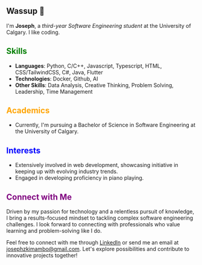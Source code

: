 ## Wassup 👋



I'm **Joseph**, a *third-year Software Engineering student* at the University of Calgary. I like coding.

## <span style="color:green">Skills</span>

- **Languages**: Python, C/C++, Javascript, Typescript, HTML, CSS/TailwindCSS, C#, Java, Flutter
- **Technologies**: Docker, Github, AI
- **Other Skills**: Data Analysis, Creative Thinking, Problem Solving, Leadership, Time Management


## <span style="color:orange">Academics</span>

- Currently, I'm pursuing a Bachelor of Science in Software Engineering at the University of Calgary.

## <span style="color:blue">Interests</span>

- Extensively involved in web development, showcasing initiative in keeping up with evolving industry trends.
- Engaged in developing proficiency in piano playing.

## <span style="color:purple">Connect with Me</span>

Driven by my passion for technology and a relentless pursuit of knowledge, I bring a results-focused mindset to tackling complex software engineering challenges. I look forward to connecting with professionals who value learning and problem-solving like I do.

Feel free to connect with me through [LinkedIn](https://www.linkedin.com/in/joseph-kimambo/) or send me an email at [josephzkimambo@gmail.com](mailto:josephzkimambo@gmail.com). Let's explore possibilities and contribute to innovative projects together!


















<!--
**Jozeph-Zemambo/Jozeph-Zemambo** is a ✨ _special_ ✨ repository because its `README.md` (this file) appears on your GitHub profile.

Here are some ideas to get you started:

- 🔭 I’m currently working on ...
- 🌱 I’m currently learning ...
- 👯 I’m looking to collaborate on ...
- 🤔 I’m looking for help with ...
- 💬 Ask me about ...
- 📫 How to reach me: ...
- 😄 Pronouns: ...
- ⚡ Fun fact: ...
-->
